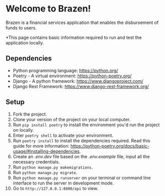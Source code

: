 # Welcome to Brazen!

Brazen is a financial services application that enables the disbursement of funds to users. 


*This page contains basic information required to run and test the application locally. 

## Dependencies

- Python programming language: https://python.org/ 
- Poetry - A virtual environment: https://python-poetry.org/ 
- Django - A python framework: [https://www.djangoproject.com/ ](https://www.djangoproject.com/download/)
- Django Rest Framework: https://www.django-rest-framework.org/ 
  
## Setup

1. Fork the project.
1. Clone your version of the project on your local computer.
1. Run `pip install poetry` to install the environment you'd run the project on locally. 
1. Enter `poetry shell` to activate your environment.
1. Run `poetry install` to install the dependencies required. Read this guide for more information: https://python-poetry.org/docs/basic-usage/#installing-dependencies.
1. Create an *.env.dev* file based on the *.env.example* file, input all the necessary credentials. 
1. Run `python manage.py makemigrations`. 
1. Run `python manage.py migrate`.
1. Run `python manage.py runserver` on your terminal or command line interface to run the server in development mode.
1. Go to `http://127.0.0.1:8000/api` to view.
